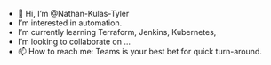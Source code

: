 - 👋 Hi, I’m @Nathan-Kulas-Tyler
- I’m interested in automation.
- I’m currently learning Terraform, Jenkins, Kubernetes, 
- I’m looking to collaborate on ...
- 📫 How to reach me: Teams is your best bet for quick turn-around.

<!---
Nathan-Kulas-Tyler/Nathan-Kulas-Tyler is a ✨ special ✨ repository because its `README.md` (this file) appears on your GitHub profile.
You can click the Preview link to take a look at your changes.
--->
